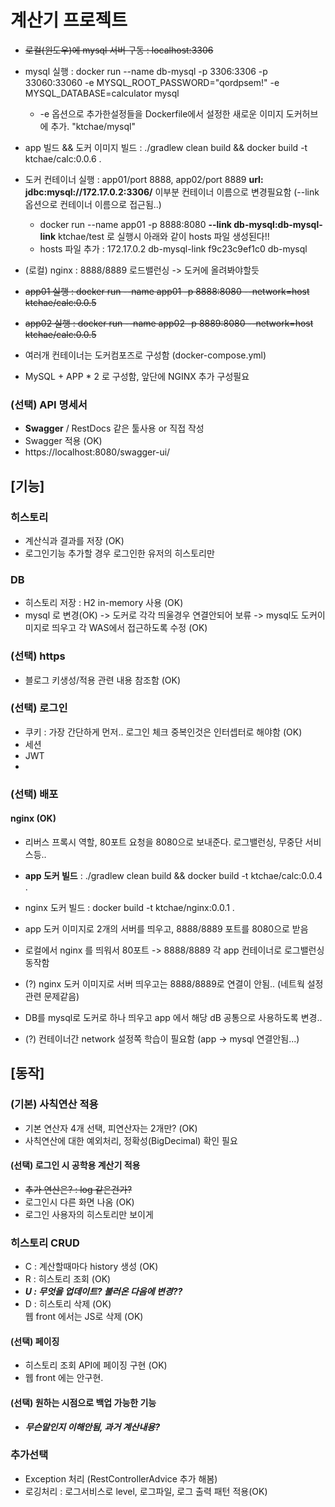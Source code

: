 # 계산기 프로젝트
- ~~로컬(윈도우)에 mysql 서버 구동 : localhost:3306~~
- mysql 실행 : docker run --name db-mysql -p 3306:3306 -p 33060:33060 -e MYSQL_ROOT_PASSWORD="qordpsem!" -e MYSQL_DATABASE=calculator mysql
  - -e 옵션으로 추가한설정들을 Dockerfile에서 설정한 새로운 이미지 도커허브에 추가. "ktchae/mysql"
- app 빌드 && 도커 이미지 빌드 : ./gradlew clean build && docker build -t ktchae/calc:0.0.6 .
- 도커 컨테이너 실행 : app01/port 8888, app02/port 8889
  **url: jdbc:mysql://172.17.0.2:3306/**  이부분 컨테이너 이름으로 변경필요함 (--link 옵션으로 컨테이너 이름으로 접근됨..)
  - docker run --name app01 -p 8888:8080 **--link db-mysql:db-mysql-link** ktchae/test 로 실행시 아래와 같이 hosts 파일 생성된다!!
  - hosts 파일 추가 : 172.17.0.2      db-mysql-link f9c23c9ef1c0 db-mysql 
- (로컬) nginx : 8888/8889 로드밸런싱 -> 도커에 올려봐야할듯

- ~~app01 실행 : docker run --name app01 -p 8888:8080 --network=host  ktchae/calc:0.0.5~~
- ~~app02 실행 : docker run --name app02 -p 8889:8080 --network=host  ktchae/calc:0.0.5~~

- 여러개 컨테이너는 도커컴포즈로 구성함 (docker-compose.yml)
- MySQL + APP * 2 로 구성함, 앞단에 NGINX 추가 구성필요



### (선택) API 명세서
- **Swagger** / RestDocs 같은 툴사용 or 직접 작성
- Swagger 적용 (OK)
- https://localhost:8080/swagger-ui/

## [기능]
### 히스토리
- 계산식과 결과를 저장 (OK)
- 로그인기능 추가할 경우 로그인한 유저의 히스토리만 
### DB
- 히스토리 저장 : H2 in-memory 사용 (OK)
- mysql 로 변경(OK) -> 도커로 각각 띄울경우 연결안되어 보류 -> mysql도 도커이미지로 띄우고 각 WAS에서 접근하도록 수정 (OK)

### (선택) https
- 블로그 키생성/적용 관련 내용 참조함 (OK)
### (선택) 로그인
- 쿠키 : 가장 간단하게 먼저.. 로그인 체크 중복인것은 인터셉터로 해야함 (OK)
- 세션
- JWT
- 
### (선택) 배포
#### nginx (OK)
- 리버스 프록시 역할, 80포트 요청을 8080으로 보내준다. 로그밸런싱, 무중단 서비스등..
- **app 도커 빌드** : ./gradlew clean build && docker build -t ktchae/calc:0.0.4 .
- nginx 도커 빌드 : docker build -t ktchae/nginx:0.0.1 .
- app 도커 이미지로 2개의 서버를 띄우고, 8888/8889 포트를 8080으로 받음
- 로컬에서 nginx 를 띄워서 80포트 -> 8888/8889 각 app 컨테이너로 로그밸런싱 동작함
- (?) nginx 도커 이미지로 서버 띄우고는 8888/8889로 연결이 안됨.. (네트웍 설정 관련 문제같음)
 
- DB를 mysql로 도커로 하나 띄우고 app 에서 해당 dB 공통으로 사용하도록 변경..
  

- (?) 컨테이너간 network 설정쪽 학습이 필요함 (app -> mysql 연결안됨...)

## [동작]
### (기본) 사칙연산 적용
- 기본 연산자 4개 선택, 피연산자는 2개만? (OK)
- 사칙연산에 대한 예외처리, 정확성(BigDecimal) 확인 필요

#### (선택) 로그인 시 공학용 계산기 적용
- ~~추가 연산은? : log 같은건가?~~
- 로그인시 다른 화면 나옴 (OK)
- 로그인 사용자의 히스토리만 보이게

### 히스토리 CRUD
- C : 계산할때마다 history 생성 (OK)
- R : 히스토리 조회 (OK)
- _**U : 무엇을 업데이트? 불러온 다음에 변경??**_
- D : 히스토리 삭제 (OK)  
      웹 front 에서는 JS로 삭제 (OK)
#### (선택) 페이징
- 히스토리 조회 API에 페이징 구현 (OK) 
- 웹 front 에는 안구현.
#### (선택) 원하는 시점으로 백업 가능한 기능
- _**무슨말인지 이해안됨, 과거 계산내용?**_

### 추가선택
- Exception 처리 (RestControllerAdvice 추가 해봄)
- 로깅처리 : 로그서비스로 level, 로그파일, 로그 출력 패턴 적용(OK)
